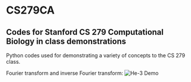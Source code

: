 # CS279CA
## Codes for Stanford CS 279 Computational Biology in class demonstrations
Python codes used for demonstrating a variety of concepts to the CS 279 class.


Fourier transform and inverse Fourier transform:
![He-3 Demo](https://github.com/qiiyang/elflab/blob/master/examples/001He3Demo.png)